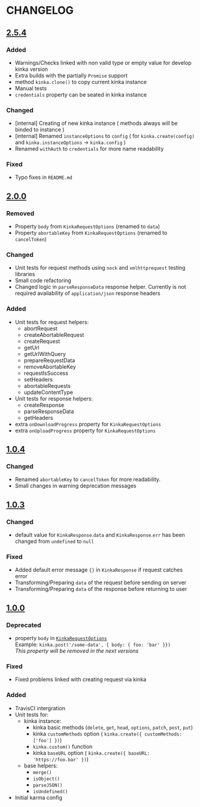 
# CHANGELOG

## [2.5.4](https://github.com/acacode/kinka/releases/tag/2.5.4)

### Added
- Warnings/Checks linked with non valid type or empty value for develop kinka version  
- Extra builds with the partially `Promise` support
- method `kinka.clone()` to copy current kinka instance
- Manual tests
- `credentials` property can be seated in kinka instance

### Changed
- [internal] Creating of new kinka instance ( methods always will be binded to instance )  
- [internal] Renamed `instanceOptions` to `config` ( for `kinka.create(config)` and `kinka.instanceOptions` -> `kinka.config` )  
- Renamed `withAuth` to `credentials` for more name readability  

### Fixed
- Typo fixes in `README.md`


## [2.0.0](https://github.com/acacode/kinka/releases/tag/2.0.0)

### Removed
- Property `body` from `KinkaRequestOptions` (renamed to `data`)  
- Property `abortableKey` from `KinkaRequestOptions` (renamed to `cancelToken`)  

### Changed
- Unit tests for request methods using `nock` and `xmlhttprequest` testing libraries  
- Small code refactoring  
- Changed logic in `parseResponseData` response helper. Currently is not required availability of  `application/json` response headers

### Added
- Unit tests for request helpers:  
  - abortRequest  
  - createAbortableRequest  
  - createRequest  
  - getUrl  
  - getUrlWithQuery  
  - prepareRequestData  
  - removeAbortableKey  
  - requestIsSuccess  
  - setHeaders  
  - abortableRequests  
  - updateContentType  
- Unit tests for response helpers:  
  - createResponse  
  - parseResponseData  
  - getHeaders  
- extra `onDownloadProgress` property for `KinkaRequestOptions`  
- extra `onUploadProgress` property for `KinkaRequestOptions`  

## [1.0.4](https://github.com/acacode/kinka/releases/tag/1.0.4)

### Changed
- Renamed `abortableKey` to `cancelToken` for more readability.  
- Small changes in warning deprecation messages

## [1.0.3](https://github.com/acacode/kinka/releases/tag/1.0.3)

### Changed
- default value for `KinkaResponse`.`data` and `KinkaResponse`.`err` has been changed from `undefined` to `null`

### Fixed
- Added default error message `{}` in `KinkaResponse` if request catches error  
- Transforming/Preparing `data` of the request before sending on server  
- Transforming/Preparing `data` of the response before returning to user  

## [1.0.0](https://github.com/acacode/kinka/releases/tag/1.0.1)

### Deprecated
- property `body` in [`KinkaRequestOptions`](./index.d.ts)  
    Example: `kinka.post('/some-data', { body: { foo: 'bar' }})`    
    _This property will be removed in the next versions_  

### Fixed
- Fixed problems linked with creating request via kinka  

### Added
- TravisCI intergration  
- Unit tests for:  
  - kinka instance:  
    - kinka basic methods (`delete`, `get`, `head`, `options`, `patch`, `post`, `put`)  
    - kinka `customMethods` option ( `kinka.create({ customMethods: ['foo'] })`)  
    - `kinka.custom()` function  
    - kinka `baseURL` option ( `kinka.create({ baseURL: 'https://foo.bar' })`)  
  - base helpers:  
    - `merge()`  
    - `isObject()`  
    - `parseJSON()`  
    - `isUndefined()`  
- Initial karma config  